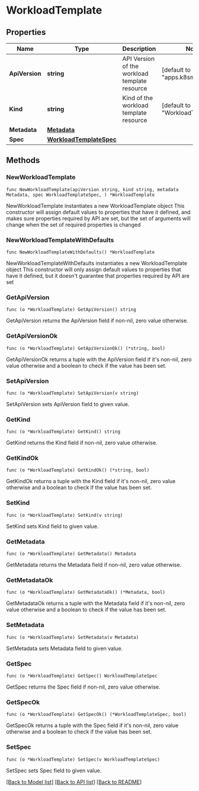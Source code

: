 # WorkloadTemplate

## Properties

Name | Type | Description | Notes
------------ | ------------- | ------------- | -------------
**ApiVersion** | **string** | API Version of the workload template resource | [default to "apps.k8smgmt.io/v3"]
**Kind** | **string** | Kind of the workload template resource | [default to "WorkloadTemplate"]
**Metadata** | [**Metadata**](Metadata.md) |  | 
**Spec** | [**WorkloadTemplateSpec**](WorkloadTemplateSpec.md) |  | 

## Methods

### NewWorkloadTemplate

`func NewWorkloadTemplate(apiVersion string, kind string, metadata Metadata, spec WorkloadTemplateSpec, ) *WorkloadTemplate`

NewWorkloadTemplate instantiates a new WorkloadTemplate object
This constructor will assign default values to properties that have it defined,
and makes sure properties required by API are set, but the set of arguments
will change when the set of required properties is changed

### NewWorkloadTemplateWithDefaults

`func NewWorkloadTemplateWithDefaults() *WorkloadTemplate`

NewWorkloadTemplateWithDefaults instantiates a new WorkloadTemplate object
This constructor will only assign default values to properties that have it defined,
but it doesn't guarantee that properties required by API are set

### GetApiVersion

`func (o *WorkloadTemplate) GetApiVersion() string`

GetApiVersion returns the ApiVersion field if non-nil, zero value otherwise.

### GetApiVersionOk

`func (o *WorkloadTemplate) GetApiVersionOk() (*string, bool)`

GetApiVersionOk returns a tuple with the ApiVersion field if it's non-nil, zero value otherwise
and a boolean to check if the value has been set.

### SetApiVersion

`func (o *WorkloadTemplate) SetApiVersion(v string)`

SetApiVersion sets ApiVersion field to given value.


### GetKind

`func (o *WorkloadTemplate) GetKind() string`

GetKind returns the Kind field if non-nil, zero value otherwise.

### GetKindOk

`func (o *WorkloadTemplate) GetKindOk() (*string, bool)`

GetKindOk returns a tuple with the Kind field if it's non-nil, zero value otherwise
and a boolean to check if the value has been set.

### SetKind

`func (o *WorkloadTemplate) SetKind(v string)`

SetKind sets Kind field to given value.


### GetMetadata

`func (o *WorkloadTemplate) GetMetadata() Metadata`

GetMetadata returns the Metadata field if non-nil, zero value otherwise.

### GetMetadataOk

`func (o *WorkloadTemplate) GetMetadataOk() (*Metadata, bool)`

GetMetadataOk returns a tuple with the Metadata field if it's non-nil, zero value otherwise
and a boolean to check if the value has been set.

### SetMetadata

`func (o *WorkloadTemplate) SetMetadata(v Metadata)`

SetMetadata sets Metadata field to given value.


### GetSpec

`func (o *WorkloadTemplate) GetSpec() WorkloadTemplateSpec`

GetSpec returns the Spec field if non-nil, zero value otherwise.

### GetSpecOk

`func (o *WorkloadTemplate) GetSpecOk() (*WorkloadTemplateSpec, bool)`

GetSpecOk returns a tuple with the Spec field if it's non-nil, zero value otherwise
and a boolean to check if the value has been set.

### SetSpec

`func (o *WorkloadTemplate) SetSpec(v WorkloadTemplateSpec)`

SetSpec sets Spec field to given value.



[[Back to Model list]](../README.md#documentation-for-models) [[Back to API list]](../README.md#documentation-for-api-endpoints) [[Back to README]](../README.md)


